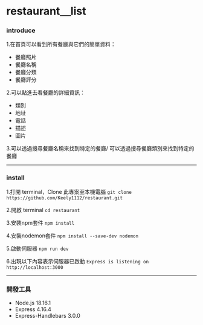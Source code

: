 # restaurant＿list
### introduce
1.在首頁可以看到所有餐廳與它們的簡單資料：
* 餐廳照片
* 餐廳名稱
* 餐廳分類
* 餐廳評分

2.可以點進去看餐廳的詳細資訊：
* 類別
* 地址
* 電話
* 描述
* 圖片

3.可以透過搜尋餐廳名稱來找到特定的餐廳/
可以透過搜尋餐廳類別來找到特定的餐廳

---
### install

1.打開 terminal，Clone 此專案至本機電腦
```git clone https://github.com/Keely1112/restaurant.git```

2.開啟 terminal
```cd restaurant```

3.安裝npm套件
```npm install```

4.安裝nodemon套件
```npm install --save-dev nodemon```

5.啟動伺服器
```npm run dev```

6.出現以下內容表示伺服器已啟動
```Express is listening on http://localhost:3000```

---
### 開發工具
* Node.js 18.16.1
* Express 4.16.4
* Express-Handlebars 3.0.0
